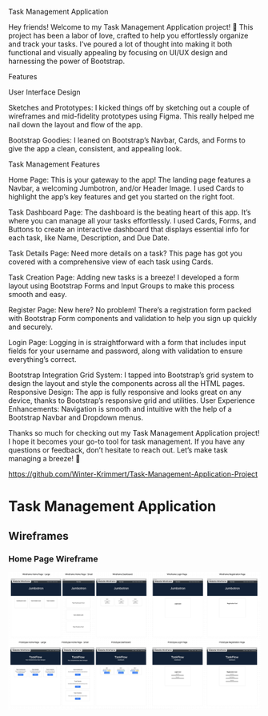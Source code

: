 Task Management Application

Hey friends! Welcome to my Task Management Application project! 🌟 This project has been a labor of love, crafted to help you effortlessly organize and track your tasks. I’ve poured a lot of thought into making it both functional and visually appealing by focusing on UI/UX design and harnessing the power of Bootstrap.

Features

User Interface Design

Sketches and Prototypes: I kicked things off by sketching out a couple of wireframes and mid-fidelity prototypes using Figma. This really helped me nail down the layout and flow of the app.

Bootstrap Goodies: I leaned on Bootstrap’s Navbar, Cards, and Forms to give the app a clean, consistent, and appealing look.

Task Management Features

Home Page: This is your gateway to the app! The landing page features a Navbar, a welcoming Jumbotron, and/or Header Image. I used Cards to highlight the app’s key features and get you started on the right foot.

Task Dashboard Page: The dashboard is the beating heart of this app. It’s where you can manage all your tasks effortlessly. I used Cards, Forms, and Buttons to create an interactive dashboard that displays essential info for each task, like Name, Description, and Due Date.

Task Details Page: Need more details on a task? This page has got you covered with a comprehensive view of each task using Cards.

Task Creation Page: Adding new tasks is a breeze! I developed a form layout using Bootstrap Forms and Input Groups to make this process smooth and easy.

Register Page: New here? No problem! There’s a registration form packed with Bootstrap Form components and validation to help you sign up quickly and securely.

Login Page: Logging in is straightforward with a form that includes input fields for your username and password, along with validation to ensure everything’s correct.

Bootstrap Integration
Grid System: I tapped into Bootstrap’s grid system to design the layout and style the components across all the HTML pages.
Responsive Design: The app is fully responsive and looks great on any device, thanks to Bootstrap’s responsive grid and utilities.
User Experience Enhancements: Navigation is smooth and intuitive with the help of a Bootstrap Navbar and Dropdown menus.

Thanks so much for checking out my Task Management Application project! I hope it becomes your go-to tool for task management. If you have any questions or feedback, don’t hesitate to reach out. Let’s make task managing a breeze! 🚀

https://github.com/Winter-Krimmert/Task-Management-Application-Project


# Task Management Application

## Wireframes

### Home Page Wireframe
<img src="images/wireframe&prototype.jpg" alt="Home Page Wireframe & Prototype" width="800">

